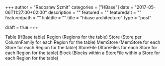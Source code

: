 +++
author = "Radosław Szmit"
categories = ["HBase"]
date = "2017-05-06T11:27:00+02:00"
description = ""
featured = ""
featuredalt = ""
featuredpath = ""
linktitle = ""
title = "hbase architecture"
type = "post"

draft = true
+++

Table       (HBase table)
    Region       (Regions for the table)
         Store          (Store per ColumnFamily for each Region for the table)
              MemStore           (MemStore for each Store for each Region for the table)
              StoreFile          (StoreFiles for each Store for each Region for the table)
                    Block             (Blocks within a StoreFile within a Store for each Region for the table)